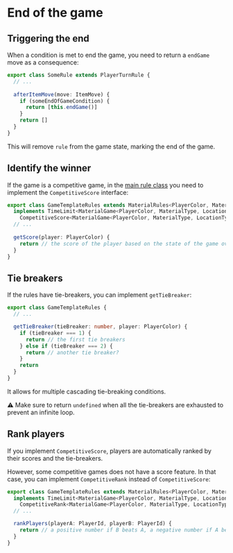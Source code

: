 # End of the game

## Triggering the end

When a condition is met to end the game, you need to return a `endGame` move as a consequence:

```typescript
export class SomeRule extends PlayerTurnRule {
  // ...
  
  afterItemMove(move: ItemMove) {
    if (someEndOfGameCondition) {
      return [this.endGame()]
    }
    return []
  }
}
```

This will remove `rule` from the game state, marking the end of the game.

## Identify the winner

If the game is a competitive game, in the [main rule class](https://github.com/gamepark/board-game-template/blob/main/rules/src/GameTemplateRules.ts) you need to implement the `CompetitiveScore` interface:

```typescript
export class GameTemplateRules extends MaterialRules<PlayerColor, MaterialType, LocationType>
  implements TimeLimit<MaterialGame<PlayerColor, MaterialType, LocationType>, MaterialMove<PlayerColor, MaterialType, LocationType>, PlayerColor>,
    CompetitiveScore<MaterialGame<PlayerColor, MaterialType, LocationType>, MaterialMove<PlayerColor, MaterialType, LocationType>, PlayerColor> {
  // ...
  
  getScore(player: PlayerColor) {
    return // the score of the player based on the state of the game over
  }
}
```

## Tie breakers

If the rules have tie-breakers, you can implement `getTieBreaker`:

```typescript
export class GameTemplateRules {
  // ...

  getTieBreaker(tieBreaker: number, player: PlayerColor) {
    if (tieBreaker === 1) {
      return // the first tie breakers
    } else if (tieBreaker === 2) {
      return // another tie breaker?
    }
    return
  }
}
```

It allows for multiple cascading tie-breaking conditions.

:warning: Make sure to return `undefined` when all the tie-breakers are exhausted to prevent an infinite loop.

## Rank players

If you implement `CompetitiveScore`, players are automatically ranked by their scores and the tie-breakers.

However, some competitive games does not have a score feature. In that case, you can implement `CompetitiveRank` instead of `CompetitiveScore`:

```typescript
export class GameTemplateRules extends MaterialRules<PlayerColor, MaterialType, LocationType>
  implements TimeLimit<MaterialGame<PlayerColor, MaterialType, LocationType>, MaterialMove<PlayerColor, MaterialType, LocationType>, PlayerColor>,
    CompetitiveRank<MaterialGame<PlayerColor, MaterialType, LocationType>, MaterialMove<PlayerColor, MaterialType, LocationType>, PlayerColor> {
  // ...

  rankPlayers(playerA: PlayerId, playerB: PlayerId) {
    return // a positive number if B beats A, a negative number if A beats B, 0 in case of an equality
  }
}
```
